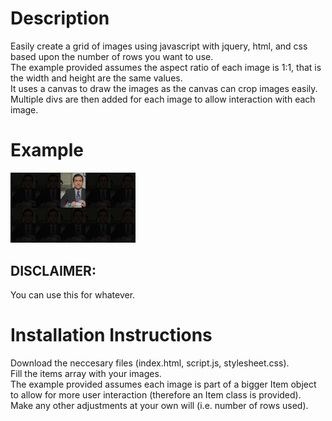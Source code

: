 <h1>Description</h1>
Easily create a grid of images using javascript with jquery, html, and css based upon the number of rows you want to use.<br>
The example provided assumes the aspect ratio of each image is 1:1, that is the width and height are the same values.<br>
It uses a canvas to draw the images as the canvas can crop images easily.<br>
Multiple divs are then added for each image to allow interaction with each image.
<h1>Example</h1>
<a href="https://raw.githubusercontent.com/JotraN/javascript-image-grid/master/example.png"><img src="example.png" alt="Example" width="200px"/></a>
<h2>DISCLAIMER:</h2> 
You can use this for whatever.
<h1>Installation Instructions</h1>
Download the neccesary files (index.html, script.js, stylesheet.css).<br>
Fill the items array with your images.<br>
The example provided assumes each image is part of a bigger Item object to allow for more user interaction (therefore an Item class is provided).<br>
Make any other adjustments at your own will (i.e. number of rows used).
